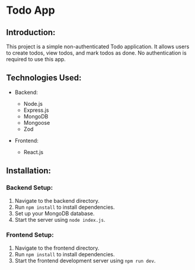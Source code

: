 # Todo App

## Introduction:
This project is a simple non-authenticated Todo application. It allows users to create todos, view todos, and mark todos as done. No authentication is required to use this app.

## Technologies Used:
- Backend:
    - Node.js
    - Express.js
    - MongoDB
    - Mongoose
    - Zod

- Frontend:
    - React.js


## Installation:

### Backend Setup:

1. Navigate to the backend directory.
2. Run `npm install` to install dependencies.
3. Set up your MongoDB database.
4. Start the server using `node index.js`.

### Frontend Setup:

1. Navigate to the frontend directory.
2. Run `npm install` to install dependencies.
4. Start the frontend development server using `npm run dev`.
